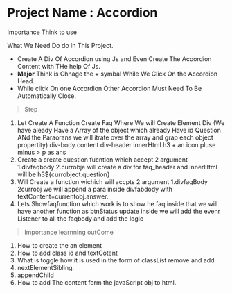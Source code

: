 # Project Name : Accordion

Importance Think to use





What We Need Do do In This Project.
- Create A Div Of Accordion using Js and Even Create The Acoordion Content with THe help Of Js.
- **Major** Think is Chnage the + symbal While We Click On the Accordion Head.
- While click On one Accordion Other Accordion Must Need To Be Automatically Close.



> Step

1. Let Create A Function Create Faq Where We will Create Element Div (We have aleady Have a Array of the object which already Have id Question ANd the Paraorans  we will itrate over the array and grap each object propertity)
div-body content div-header innerHtml h3 + an icon pluse minus > p as ans  
2. Create a create question fucntion which accept 2 argument 1.divfaqbody 2.currobje  will create a div for faq_header and innerHtml will be h3${currobject.question}
3. Will Create a function wichich will accpts 2 argument 1.divfaqBody 2currobj we will append a para inside divfabdody with textContent=currentobj.answer.
4. Lets Showfaqfunction which work is to show he faq inside that we will have another function as btnStatus update inside we will add the evenr Listener to all the faqbody and add the logic


> Importance learnning outCome

1. How to create the an element 
2. How to add class id and textCotent 
3. What is toggle how it is used in the form of classList remove and add
4. nextElementSibling.
5. appendChild
6. How to add The content form the javaScript obj to html.